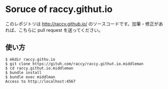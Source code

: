 # Soruce of raccy.githut.io

このレポジトリは http://raccy.github.io/ のソースコードです。加筆・修正があれば、こちらに pull request を送ってください。

## 使い方

```
$ mkdir raccy.githu.io
$ git clone https://gituh.com/raccy/raccy.githut.io.middleman
$ cd raccy.githut.io.middleman
$ bundle install
$ bundle exec middlman
Access to http://localhost:4567
```
